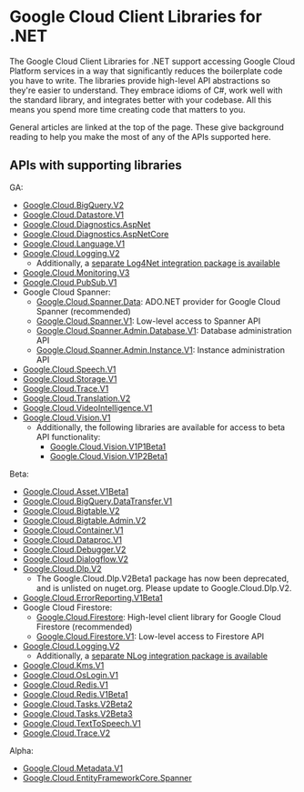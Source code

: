 # Google Cloud Client Libraries for .NET

The Google Cloud Client Libraries for .NET support accessing Google
Cloud Platform services in a way that significantly reduces the
boilerplate code you have to write. The libraries provide high-level
API abstractions so they're easier to understand. They embrace
idioms of C#, work well with the standard library, and integrates
better with your codebase. All this means you spend more time
creating code that matters to you.

General articles are linked at the top of the page. These give
background reading to help you make the most of any of the APIs
supported here.

## APIs with supporting libraries

GA:

- [Google.Cloud.BigQuery.V2](Google.Cloud.BigQuery.V2/index.html)
- [Google.Cloud.Datastore.V1](Google.Cloud.Datastore.V1/index.html)
- [Google.Cloud.Diagnostics.AspNet](Google.Cloud.Diagnostics.AspNet/index.html)
- [Google.Cloud.Diagnostics.AspNetCore](Google.Cloud.Diagnostics.AspNetCore/index.html)
- [Google.Cloud.Language.V1](Google.Cloud.Language.V1/index.html)
- [Google.Cloud.Logging.V2](Google.Cloud.Logging.V2/index.html)
  - Additionally, a [separate Log4Net integration package is available](Google.Cloud.Logging.Log4Net/index.html)
- [Google.Cloud.Monitoring.V3](Google.Cloud.Monitoring.V3/index.html)
- [Google.Cloud.PubSub.V1](Google.Cloud.PubSub.V1/index.html)
- Google Cloud Spanner:
  - [Google.Cloud.Spanner.Data](Google.Cloud.Spanner.Data/index.html): ADO.NET provider for Google Cloud Spanner (recommended)
  - [Google.Cloud.Spanner.V1](Google.Cloud.Spanner.V1/index.html): Low-level access to Spanner API
  - [Google.Cloud.Spanner.Admin.Database.V1](Google.Cloud.Spanner.Admin.Database.V1/index.html): Database administration API
  - [Google.Cloud.Spanner.Admin.Instance.V1](Google.Cloud.Spanner.Admin.Instance.V1/index.html): Instance administration API
- [Google.Cloud.Speech.V1](Google.Cloud.Speech.V1/index.html)
- [Google.Cloud.Storage.V1](Google.Cloud.Storage.V1/index.html)
- [Google.Cloud.Trace.V1](Google.Cloud.Trace.V1/index.html)
- [Google.Cloud.Translation.V2](Google.Cloud.Translation.V2/index.html)
- [Google.Cloud.VideoIntelligence.V1](Google.Cloud.VideoIntelligence.V1/index.html)
- [Google.Cloud.Vision.V1](Google.Cloud.Vision.V1/index.html)
  - Additionally, the following libraries are available for access to beta API functionality:
    - [Google.Cloud.Vision.V1P1Beta1](Google.Cloud.Vision.V1P1Beta1/index.html)
    - [Google.Cloud.Vision.V1P2Beta1](Google.Cloud.Vision.V1P2Beta1/index.html)

Beta:

- [Google.Cloud.Asset.V1Beta1](Google.Cloud.Asset.V1Beta1/index.html)
- [Google.Cloud.BigQuery.DataTransfer.V1](Google.Cloud.BigQuery.DataTransfer.V1/index.html)
- [Google.Cloud.Bigtable.V2](Google.Cloud.Bigtable.V2/index.html)
- [Google.Cloud.Bigtable.Admin.V2](Google.Cloud.Bigtable.Admin.V2/index.html)
- [Google.Cloud.Container.V1](Google.Cloud.Container.V1/index.html)
- [Google.Cloud.Dataproc.V1](Google.Cloud.Dataproc.V1/index.html)
- [Google.Cloud.Debugger.V2](Google.Cloud.Debugger.V2/index.html)
- [Google.Cloud.Dialogflow.V2](Google.Cloud.Dialogflow.V2/index.html)
- [Google.Cloud.Dlp.V2](Google.Cloud.Dlp.V2/index.html)
  - The Google.Cloud.Dlp.V2Beta1 package has now been deprecated, and is unlisted on nuget.org.
    Please update to Google.Cloud.Dlp.V2.
- [Google.Cloud.ErrorReporting.V1Beta1](Google.Cloud.ErrorReporting.V1Beta1/index.html)
- Google Cloud Firestore:
  - [Google.Cloud.Firestore](Google.Cloud.Firestore/index.html): High-level client library for Google Cloud Firestore (recommended)
  - [Google.Cloud.Firestore.V1](Google.Cloud.Firestore.V1/index.html): Low-level access to Firestore API
- [Google.Cloud.Logging.V2](Google.Cloud.Logging.V2/index.html)
  - Additionally, a [separate NLog integration package is available](Google.Cloud.Logging.NLog/index.html)
- [Google.Cloud.Kms.V1](Google.Cloud.Kms.V1/index.html)
- [Google.Cloud.OsLogin.V1](Google.Cloud.OsLogin.V1/index.html)
- [Google.Cloud.Redis.V1](Google.Cloud.Redis.V1/index.html)
- [Google.Cloud.Redis.V1Beta1](Google.Cloud.Redis.V1Beta1/index.html)
- [Google.Cloud.Tasks.V2Beta2](Google.Cloud.Tasks.V2Beta2/index.html)
- [Google.Cloud.Tasks.V2Beta3](Google.Cloud.Tasks.V2Beta3/index.html)
- [Google.Cloud.TextToSpeech.V1](Google.Cloud.TextToSpeech.V1/index.html)
- [Google.Cloud.Trace.V2](Google.Cloud.Trace.V2/index.html)

Alpha:

- [Google.Cloud.Metadata.V1](Google.Cloud.Metadata.V1/index.html)
- [Google.Cloud.EntityFrameworkCore.Spanner](Google.Cloud.EntityFrameworkCore.Spanner/index.html)

